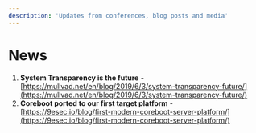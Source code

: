 ```yaml
---
description: 'Updates from conferences, blog posts and media'
---
```


# News

1. **System Transparency is the future** - [https://mullvad.net/en/blog/2019/6/3/system-transparency-future/](https://mullvad.net/en/blog/2019/6/3/system-transparency-future/) 
2. **Coreboot ported to our first target platform** - [https://9esec.io/blog/first-modern-coreboot-server-platform/](https://9esec.io/blog/first-modern-coreboot-server-platform/)



